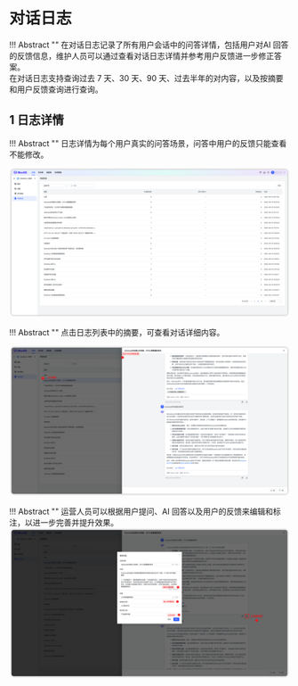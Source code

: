 #  对话日志

!!! Abstract ""
    在对话日志记录了所有用户会话中的问答详情，包括用户对AI 回答的反馈信息，维护人员可以通过查看对话日志详情并参考用户反馈进一步修正答案。       
    在对话日志支持查询过去 7 天、30 天、90 天、过去半年的对内容，以及按摘要和用户反馈查询进行查询。

## 1 日志详情

!!! Abstract ""
    日志详情为每个用户真实的问答场景，问答中用户的反馈只能查看不能修改。

![日志详情](../../img/app/loglist.png)

!!! Abstract ""
    点击日志列表中的摘要，可查看对话详细内容。

![引用分段](../../img/app/log_detail.png)

!!! Abstract ""
    运营人员可以根据用户提问、AI 回答以及用户的反馈来编辑和标注，以进一步完善并提升效果。
![引用分段](../../img/app/log_details_edit.png)